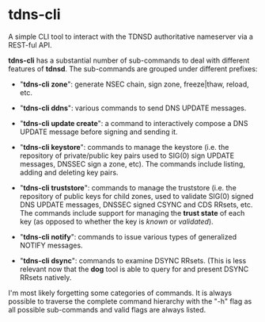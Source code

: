 # tdns-cli

A simple CLI tool to interact with the TDNSD authoritative nameserver
via a REST-ful API.

**tdns-cli** has a substantial number of sub-commands to deal with different
features of **tdnsd**. The sub-commands are grouped under different prefixes:

- "**tdns-cli zone**": generate NSEC chain, sign zone, freeze|thaw, 
  reload, etc.

- "**tdns-cli ddns**": various commands to send DNS UPDATE messages.

- "**tdns-cli update create**": a command to interactively compose a DNS UPDATE
  message before signing and sending it.

- "**tdns-cli keystore**": commands to manage the keystore (i.e. the
  repository of private/public key pairs used to SIG(0) sign UPDATE
  messages, DNSSEC sign a zone, etc). The commands include listing, 
  adding and deleting key pairs.

- "**tdns-cli truststore**": commands to manage the truststore (i.e. the
  repository of public keys for child zones, used to validate SIG(0)
  signed DNS UPDATE messages, DNSSEC signed CSYNC and CDS RRsets, etc. The
  commands include support for managing the **trust state** of each key
  (as opposed to whether the key is *known* or *validated*).

- "**tdns-cli notify**": commands to issue various types of generalized
  NOTIFY messages.

- "**tdns-cli dsync**": commands to examine DSYNC RRsets. (This is less
  relevant now that the **dog** tool is able to query for and present
  DSYNC RRsets natively.

I'm most likely forgetting some categories of commands. It is always 
possible to traverse the complete command hierarchy with the "-h" flag
as all possible sub-commands and valid flags are always listed.
